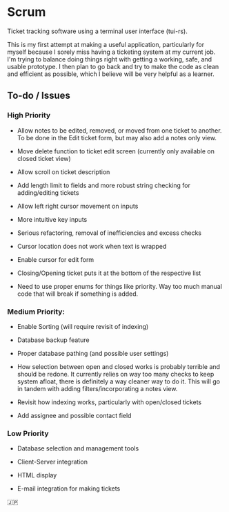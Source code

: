 # Scrum

Ticket tracking software using a terminal user interface (tui-rs). 

This is my first attempt at making a useful application, particularly for myself because I sorely miss having a ticketing system at my current job.  I'm trying to balance doing things right with getting a working, safe, and usable prototype.  I then plan to go back and try to make the code as clean and efficient as possible, which I believe will be very helpful as a learner.

## To-do / Issues

### High Priority
- Allow notes to be edited, removed, or moved from one ticket to another.  To be done in the Edit ticket form, but may also add a notes only view.
 
- Move delete function to ticket edit screen (currently only available on closed ticket view)

- Allow scroll on ticket description

- Add length limit to fields and more robust string checking for adding/editing tickets

- Allow left right cursor movement on inputs

- More intuitive key inputs

- Serious refactoring, removal of inefficiencies and excess checks

- Cursor location does not work when text is wrapped

- Enable cursor for edit form

- Closing/Opening ticket puts it at the bottom of the respective list

- Need to use proper enums for things like priority.  Way too much manual code that will break if something is added.


### Medium Priority:

- Enable Sorting (will require revisit of indexing)

- Database backup feature

- Proper database pathing (and possible user settings)

- How selection between open and closed works is probably terrible and should be redone.  It currently relies on way too many checks to keep system afloat, there is definitely a way cleaner way to do it.  This will go in tandem with adding filters/incorporating a notes view.

- Revisit how indexing works, particularly with open/closed tickets

- Add assignee and possible contact field

### Low Priority

- Database selection and management tools

- Client-Server integration

- HTML display

- E-mail integration for making tickets

:jp:
